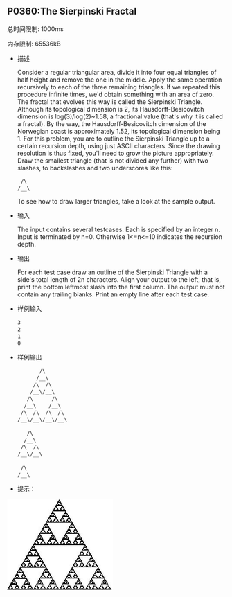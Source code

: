 ## P0360:The Sierpinski Fractal

总时间限制: 1000ms

内存限制: 65536kB

- 描述

  Consider a regular triangular area, divide it into four equal triangles of half height and remove the one in the middle. Apply the same operation recursively to each of the three remaining triangles. If we repeated this procedure infinite times, we'd obtain something with an area of zero. The fractal that evolves this way is called the Sierpinski Triangle. Although its topological dimension is 2, its Hausdorff-Besicovitch dimension is log(3)/log(2)~1.58, a fractional value (that's why it is called a fractal). By the way, the Hausdorff-Besicovitch dimension of the Norwegian coast is approximately 1.52, its topological dimension being 1.  For this problem, you are to outline the Sierpinski Triangle up to a certain recursion depth, using just ASCII characters. Since the drawing resolution is thus fixed, you'll need to grow the picture appropriately. Draw the smallest triangle (that is not divided any further) with two slashes, to backslashes and two underscores like this: 

  ```
   /\
  /__\
  ```

  To see how to draw larger triangles, take a look at the sample output.

- 输入

  The input contains several testcases. Each is specified by an integer n. Input is terminated by n=0. Otherwise 1<=n<=10 indicates the recursion depth.

- 输出

  For each test case draw an outline of the Sierpinski Triangle with a side's total length of 2n characters. Align your output to the left, that is, print the bottom leftmost slash into the first column. The output must not contain any trailing blanks. Print an empty line after each test case.

- 样例输入

  ```
  3
  2
  1
  0
  ```

  

- 样例输出

  ```
         /\
        /__\
       /\  /\
      /__\/__\
     /\      /\
    /__\    /__\
   /\  /\  /\  /\
  /__\/__\/__\/__\
  
     /\
    /__\
   /\  /\
  /__\/__\
  
   /\
  /__\
  ```

- 提示：

![The Sierpinski-Triangle up to recursion depth 7](images/1437547268.jpg)

